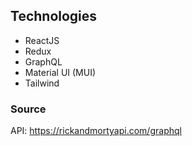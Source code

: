 ## Technologies
+ ReactJS
+ Redux
+ GraphQL
+ Material UI (MUI)
+ Tailwind

### Source
API: https://rickandmortyapi.com/graphql
